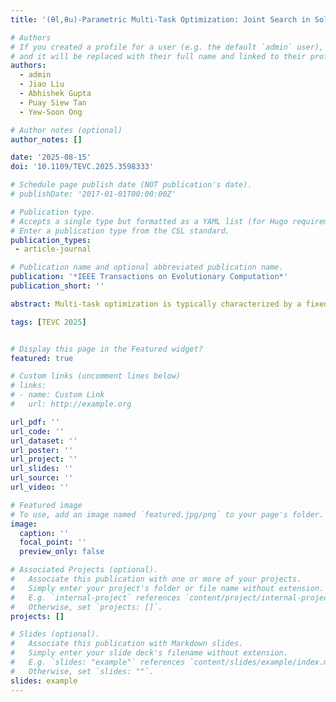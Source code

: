 ```yaml
---
title: '(θl,θu)-Parametric Multi-Task Optimization: Joint Search in Solution and Infinite Task Spaces'

# Authors
# If you created a profile for a user (e.g. the default `admin` user), write the username (folder name) here
# and it will be replaced with their full name and linked to their profile.
authors:
  - admin
  - Jiao Liu
  - Abhishek Gupta
  - Puay Siew Tan
  - Yew-Soon Ong

# Author notes (optional)
author_notes: []

date: '2025-08-15'
doi: '10.1109/TEVC.2025.3598333'

# Schedule page publish date (NOT publication's date).
# publishDate: '2017-01-01T00:00:00Z'

# Publication type.
# Accepts a single type but formatted as a YAML list (for Hugo requirements).
# Enter a publication type from the CSL standard.
publication_types:
 - article-journal

# Publication name and optional abbreviated publication name.
publication: '*IEEE Transactions on Evolutionary Computation*'
publication_short: ''

abstract: Multi-task optimization is typically characterized by a fixed and finite set of tasks. The present paper relaxes this condition by considering a non-fixed and potentially infinite set of optimization tasks defined in a parameterized, continuous and bounded task space. We refer to this unique problem setting as parametric multi-task optimization (PMTO). Assuming the bounds of the task parameters to be (θl, θu), a novel (θl, θu)-PMTO algorithm is crafted to operate in two complementary modes. In an offline optimization mode, a joint search over solution and task spaces is carried out with the creation of two approximation models (1) for mapping points in a unified solution space to the objective spaces of all tasks, which provably accelerates convergence by acting as a conduit for inter-task knowledge transfers, and (2) for probabilistically mapping tasks to their corresponding solutions, which facilitates evolutionary exploration of under-explored regions of the task space. In the online mode, the derived models enable direct optimization of any task within the bounds without the need to search from scratch. This outcome is validated on both synthetic test problems and practical case studies, with the significant real-world applicability of PMTO shown towards fast reconfiguration of robot controllers under changing task conditions. The potential of PMTO to vastly speedup the search for solutions to minimax optimization problems is also demonstrated through an example in robust engineering design.

tags: [TEVC 2025]


# Display this page in the Featured widget?
featured: true

# Custom links (uncomment lines below)
# links:
# - name: Custom Link
#   url: http://example.org

url_pdf: ''
url_code: ''
url_dataset: ''
url_poster: ''
url_project: ''
url_slides: ''
url_source: ''
url_video: ''

# Featured image
# To use, add an image named `featured.jpg/png` to your page's folder.
image:
  caption: ''
  focal_point: ''
  preview_only: false

# Associated Projects (optional).
#   Associate this publication with one or more of your projects.
#   Simply enter your project's folder or file name without extension.
#   E.g. `internal-project` references `content/project/internal-project/index.md`.
#   Otherwise, set `projects: []`.
projects: []

# Slides (optional).
#   Associate this publication with Markdown slides.
#   Simply enter your slide deck's filename without extension.
#   E.g. `slides: "example"` references `content/slides/example/index.md`.
#   Otherwise, set `slides: ""`.
slides: example
---
```

